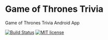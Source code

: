 # Game of Thrones Trivia
Game of Thrones Trivia Android App

[![Build Status](https://travis-ci.com/AdoraNwodo/got-trivia.svg?token=oVRWJeAgyroqNrfbKF32&branch=master)](https://travis-ci.com/AdoraNwodo/got-trivia)
[![MIT license](https://img.shields.io/badge/License-MIT-blue.svg)](https://github.com/AdoraNwodo/got-trivia/blob/master/LICENSE)
